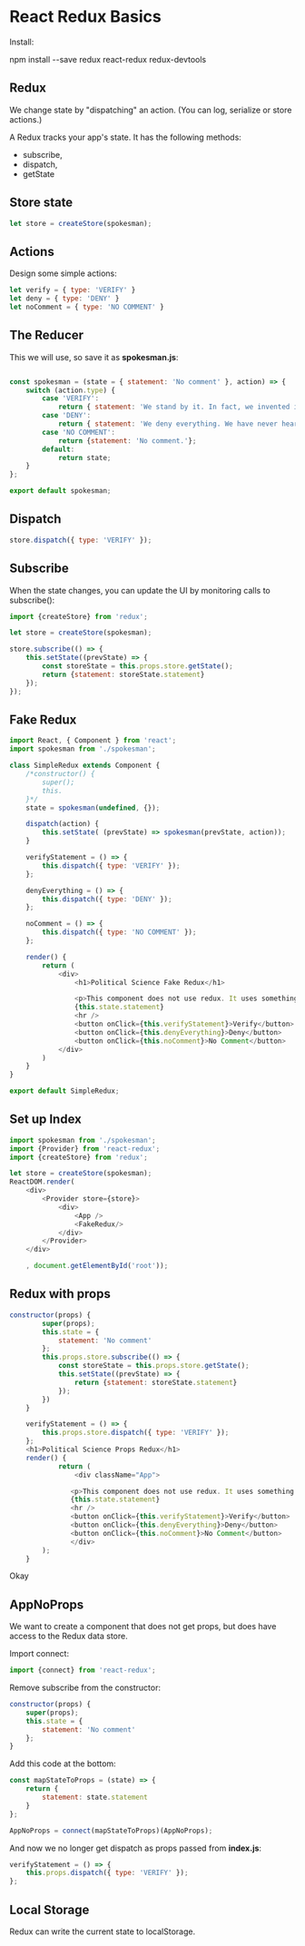 # React Redux Basics

Install:

  npm install --save redux react-redux redux-devtools

## Redux

We change state by "dispatching" an action. (You can log, serialize or store actions.)

A Redux tracks your app's state. It has the following methods:

- subscribe,
- dispatch,
- getState

## Store state

```javascript
let store = createStore(spokesman);
```

## Actions

Design some simple actions:

```javascript
let verify = { type: 'VERIFY' }
let deny = { type: 'DENY' }
let noComment = { type: 'NO COMMENT' }
```

## The Reducer

This we will use, so save it as **spokesman.js**:

```javascript

const spokesman = (state = { statement: 'No comment' }, action) => {
    switch (action.type) {
        case 'VERIFY':
            return { statement: 'We stand by it. In fact, we invented it.' };
        case 'DENY':
            return { statement: 'We deny everything. We have never heard of it.' };
        case 'NO COMMENT':
            return {statement: 'No comment.'};
        default:
            return state;
    }
};

export default spokesman;
```

## Dispatch

```javascript
store.dispatch({ type: 'VERIFY' });
```

## Subscribe

When the state changes, you can update the UI by monitoring calls to subscribe():

```javascript
import {createStore} from 'redux';

let store = createStore(spokesman);

store.subscribe(() => {
    this.setState((prevState) => {
        const storeState = this.props.store.getState();        
        return {statement: storeState.statement}
    });
});
```

## Fake Redux

```javascript
import React, { Component } from 'react';
import spokesman from './spokesman';

class SimpleRedux extends Component {
    /*constructor() {
        super();
        this.
    }*/
    state = spokesman(undefined, {});

    dispatch(action) {
        this.setState( (prevState) => spokesman(prevState, action));
    }

    verifyStatement = () => {
        this.dispatch({ type: 'VERIFY' });
    };

    denyEverything = () => {
        this.dispatch({ type: 'DENY' });
    };

    noComment = () => {
        this.dispatch({ type: 'NO COMMENT' });
    };

    render() {
        return (
            <div>
                <h1>Political Science Fake Redux</h1>

                <p>This component does not use redux. It uses something redux-like.</p>
                {this.state.statement}
                <hr />
                <button onClick={this.verifyStatement}>Verify</button>
                <button onClick={this.denyEverything}>Deny</button>
                <button onClick={this.noComment}>No Comment</button>
            </div>
        )
    }
}

export default SimpleRedux;
```

## Set up Index

```javascript
import spokesman from './spokesman';
import {Provider} from 'react-redux';
import {createStore} from 'redux';

let store = createStore(spokesman);
ReactDOM.render(
    <div>
        <Provider store={store}>
            <div>
                <App />
                <FakeRedux/>
            </div>
        </Provider>
    </div>

    , document.getElementById('root'));
```

## Redux with props

```javascript
constructor(props) {
        super(props);
        this.state = {
            statement: 'No comment'
        };
        this.props.store.subscribe(() => {
            const storeState = this.props.store.getState();
            this.setState((prevState) => {
                return {statement: storeState.statement}
            });
        })
    }

    verifyStatement = () => {
        this.props.store.dispatch({ type: 'VERIFY' });
    };
    <h1>Political Science Props Redux</h1>
    render() {
            return (
                <div className="App">

               <p>This component does not use redux. It uses something redux-like.</p>
               {this.state.statement}
               <hr />
               <button onClick={this.verifyStatement}>Verify</button>
               <button onClick={this.denyEverything}>Deny</button>
               <button onClick={this.noComment}>No Comment</button>
               </div>
        );
    }
```

Okay

## AppNoProps

We want to create a component that does not get props, but does have access to the Redux data store.

Import connect:

```javascript
import {connect} from 'react-redux';
```

Remove subscribe from the constructor:

```javascript
constructor(props) {
    super(props);
    this.state = {
        statement: 'No comment'
    };
}
```

Add this code at the bottom:
```javascript
const mapStateToProps = (state) => {
    return {
        statement: state.statement
    }
};

AppNoProps = connect(mapStateToProps)(AppNoProps);
```

And now we no longer get dispatch as props passed from **index.js**:

```javascript
verifyStatement = () => {
    this.props.dispatch({ type: 'VERIFY' });
};
```

## Local Storage

Redux can write the current state to localStorage.
